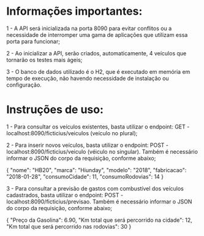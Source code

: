 # Informações importantes:

1 - A API será inicializada na porta 8090 para evitar conflitos ou a necessidade de interromper uma gama de aplicações que utilizam essa porta para funcionar;

2 - Ao inicializar a API, serão criados, automaticamente, 4 veículos que tornarão os testes mais ágeis;

3 - O banco de dados utilizado é o H2, que é executado em memória em tempo de execução, não havendo necessidade de instalação ou configuração.


# Instruções de uso:

1 - Para consultar os veículos existentes, basta utilizar o endpoint: GET - localhost:8090/ficticius/veiculos (veículo no plural);

2 - Para inserir novos veículos, basta utilizar o endpoint: POST - localhost:8090/ficticius/veiculo (véiculo no singular). Também é necessário informar o JSON do corpo da requisição, conforme abaixo;

{
    "nome": "HB20",
    "marca": "Hiunday",
    "modelo": "2018",
    "fabricacao": "2018-01-28",
    "consumoCidade": 11,
    "consumoRodovias": 14
}

3 - Para consultar a previsão de gastos com combustível dos veículos cadastrados, basta utilizar o endpoint: POST - localhost:8090/ficticius/previsao. Também é necessário informar o JSON do corpo da requisição, conforme abaixo;

{
    "Preço da Gasolina": 6.90,
    "Km total que será percorrido na cidade": 12,
    "Km total que será percorrido nas rodovias": 30
}
